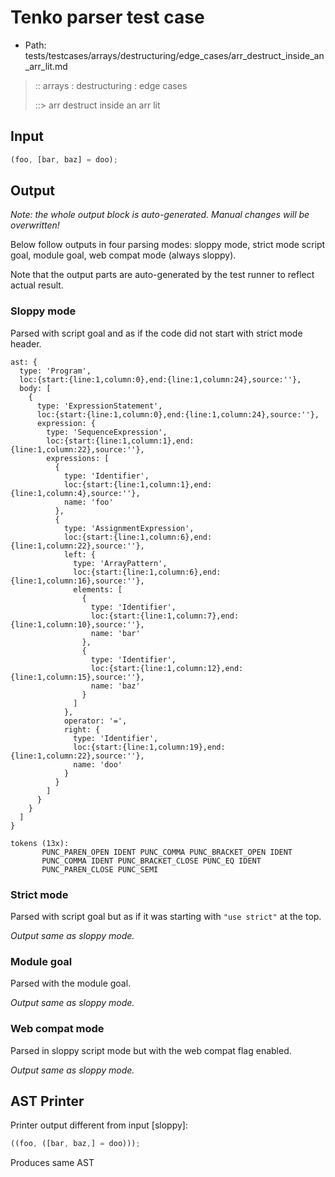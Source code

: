 # Tenko parser test case

- Path: tests/testcases/arrays/destructuring/edge_cases/arr_destruct_inside_an_arr_lit.md

> :: arrays : destructuring : edge cases
>
> ::> arr destruct inside an arr lit

## Input

`````js
(foo, [bar, baz] = doo);
`````

## Output

_Note: the whole output block is auto-generated. Manual changes will be overwritten!_

Below follow outputs in four parsing modes: sloppy mode, strict mode script goal, module goal, web compat mode (always sloppy).

Note that the output parts are auto-generated by the test runner to reflect actual result.

### Sloppy mode

Parsed with script goal and as if the code did not start with strict mode header.

`````
ast: {
  type: 'Program',
  loc:{start:{line:1,column:0},end:{line:1,column:24},source:''},
  body: [
    {
      type: 'ExpressionStatement',
      loc:{start:{line:1,column:0},end:{line:1,column:24},source:''},
      expression: {
        type: 'SequenceExpression',
        loc:{start:{line:1,column:1},end:{line:1,column:22},source:''},
        expressions: [
          {
            type: 'Identifier',
            loc:{start:{line:1,column:1},end:{line:1,column:4},source:''},
            name: 'foo'
          },
          {
            type: 'AssignmentExpression',
            loc:{start:{line:1,column:6},end:{line:1,column:22},source:''},
            left: {
              type: 'ArrayPattern',
              loc:{start:{line:1,column:6},end:{line:1,column:16},source:''},
              elements: [
                {
                  type: 'Identifier',
                  loc:{start:{line:1,column:7},end:{line:1,column:10},source:''},
                  name: 'bar'
                },
                {
                  type: 'Identifier',
                  loc:{start:{line:1,column:12},end:{line:1,column:15},source:''},
                  name: 'baz'
                }
              ]
            },
            operator: '=',
            right: {
              type: 'Identifier',
              loc:{start:{line:1,column:19},end:{line:1,column:22},source:''},
              name: 'doo'
            }
          }
        ]
      }
    }
  ]
}

tokens (13x):
       PUNC_PAREN_OPEN IDENT PUNC_COMMA PUNC_BRACKET_OPEN IDENT
       PUNC_COMMA IDENT PUNC_BRACKET_CLOSE PUNC_EQ IDENT
       PUNC_PAREN_CLOSE PUNC_SEMI
`````

### Strict mode

Parsed with script goal but as if it was starting with `"use strict"` at the top.

_Output same as sloppy mode._

### Module goal

Parsed with the module goal.

_Output same as sloppy mode._

### Web compat mode

Parsed in sloppy script mode but with the web compat flag enabled.

_Output same as sloppy mode._

## AST Printer

Printer output different from input [sloppy]:

````js
((foo, ([bar, baz,] = doo)));
````

Produces same AST
